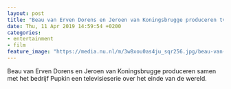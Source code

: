 ```yaml
---
layout: post
title: "Beau van Erven Dorens en Jeroen van Koningsbrugge produceren tv-serie"
date: Thu, 11 Apr 2019 14:59:54 +0200
categories: 
- entertainment 
- film 
feature_image: "https://media.nu.nl/m/3w8xou0as4ju_sqr256.jpg/beau-van-erven-dorens-en-jeroen-van-koningsbrugge-produceren-tv-serie.jpg"
---
```


Beau van Erven Dorens en Jeroen van Koningsbrugge produceren samen met het bedrijf Pupkin een televisieserie over het einde van de wereld.
